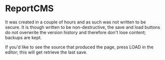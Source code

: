 # ReportCMS

It was created in a couple of hours and as such was not written to be secure. 
It is though written to be non-destructive, the save and load buttons do not
overwrite the version history and therefore don't lose content; backups are
kept.

If you'd like to see the source that produced the page, press LOAD in the 
editor; this will get retrieve the last save.
